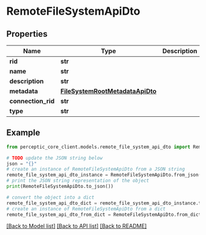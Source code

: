 # RemoteFileSystemApiDto


## Properties

Name | Type | Description | Notes
------------ | ------------- | ------------- | -------------
**rid** | **str** |  | [optional] 
**name** | **str** |  | [optional] 
**description** | **str** |  | [optional] 
**metadata** | [**FileSystemRootMetadataApiDto**](FileSystemRootMetadataApiDto.md) |  | [optional] 
**connection_rid** | **str** |  | [optional] 
**type** | **str** |  | [optional] 

## Example

```python
from perceptic_core_client.models.remote_file_system_api_dto import RemoteFileSystemApiDto

# TODO update the JSON string below
json = "{}"
# create an instance of RemoteFileSystemApiDto from a JSON string
remote_file_system_api_dto_instance = RemoteFileSystemApiDto.from_json(json)
# print the JSON string representation of the object
print(RemoteFileSystemApiDto.to_json())

# convert the object into a dict
remote_file_system_api_dto_dict = remote_file_system_api_dto_instance.to_dict()
# create an instance of RemoteFileSystemApiDto from a dict
remote_file_system_api_dto_from_dict = RemoteFileSystemApiDto.from_dict(remote_file_system_api_dto_dict)
```
[[Back to Model list]](../README.md#documentation-for-models) [[Back to API list]](../README.md#documentation-for-api-endpoints) [[Back to README]](../README.md)


